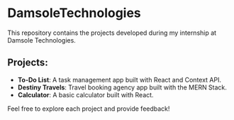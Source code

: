# DamsoleTechnologies

This repository contains the projects developed during my internship at Damsole Technologies.

## Projects:

- **To-Do List**: A task management app built with React and Context API.
- **Destiny Travels**: Travel booking agency app built with the MERN Stack.
- **Calculator**: A basic calculator built with React.

Feel free to explore each project and provide feedback!
